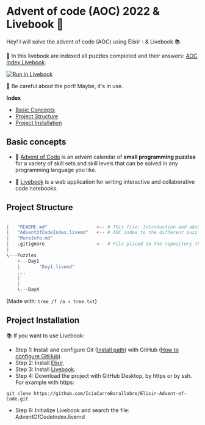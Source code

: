 # Advent of code (AOC) 2022 & Livebook 🤶

Hey! I will solve the advent of code (AOC) using Elixir 💧 &amp; Livebook 📚. 

📖 In this livebook are indexed all puzzles completed and their answers: [AOC Index Livebook](./AdventOfCodeIndex.livemd).

[![Run in Livebook](https://livebook.dev/badge/v1/pink.svg)](https://livebook.dev/run?url=https://github.com/IciaCarroBarallobre/aoc-livebook-22/blob/main/AdventOfCode.livemd)

🚢 Be careful about the port! Maybe, it's in use.


**Index**
* [Basic Concepts](#basic-concepts)
* [Project Structure](#project-structure)
* [Project Installation](#project-installation)


## Basic concepts

- 📅 [Advent of Code](https://adventofcode.com/2022) is an advent calendar of **small programming puzzles** for a variety of skill sets and skill levels that can be solved in any programming language you like. 

- 📖 [Livebook](https://livebook.dev/) is a web application for writing interactive and collaborative code notebooks. 

## Project Structure

```python

|   "README.md"                  <-- # This file: Introduction and abstract of the project, including installation steps.
|   "AdventOfCodeIndex.livemd"   <-- # AOC index to the different puzzles.
|   "MoreInfo.md"
|   .gitignore                   <-- # File placed in the repository that tells git not to track certain files.
|   
\---Puzzles
    +---Day1             
    |       "Day1.livemd"
    ...    
    |
    |       
    \---DayX
```

(Made with: `tree /f /a > tree.txt`)

## Project Installation 

📚 If you want to use Livebook: 

* Step 1: Install and configure Git ([Install path](https://git-scm.com/book/en/v2/Getting-Started-Installing-Git)) with GitHub ([How to configure GitHub](https://docs.github.com/en/get-started/quickstart/set-up-git)).
* Step 2: Install [Elixir](https://elixir-lang.org/install.html).
* Step 3: Install [Livebook](https://livebook.dev/#install).
* Step 4: Download the project with GitHub Desktop, by https or by ssh. For example with https:

```shell
git clone https://github.com/IciaCarroBarallobre/Elixir-Advent-of-Code.git
```

* Step 6: Initialize Livebook and search the file: AdventOfCodeIndex.livemd
